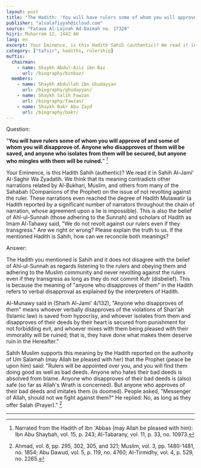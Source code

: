 ```yaml
---
layout: post
title: "The Hadith: 'You will have rulers some of whom you will approve of and some you will disapprove of'"
publisher: "alsalafiyyah@icloud.com"
source: "Fatawa Al-Lajnah Ad-Daimah no. 17320"
hijri: Muharram 12, 1442 AH
lang: en
excerpt: Your Eminence, is this Hadith Sahih (authentic)? We read it in Sahih Al-Jami' Al-Saghir Wa Zyadatih.
category: ["tafsir", hadiths, rulership]
muftis:
  chairman: 
    - name: Shaykh Abdul-Aziz ibn Baz
      url: /biography/binbaz/
  members: 
    - name: Shaykh Abdullah ibn Ghudayyan
      url: /biography/ghudayyan/
    - name: Shaykh Salih Fawzan
      url: /biography/fawzan/
    - name: Shaykh Bakr Abu Zayd
      url: /biography/bakr/
---
```


Question:

"**You will have rulers some of whom you will approve of and some of whom you will disapprove of. Anyone who disapproves of them will be saved, and anyone who isolates from them will be secured, but anyone who mingles with them will be ruined.**" [^1]

Your Eminence, is this Hadith Sahih (authentic)? We read it in Sahih Al-Jami' Al-Saghir Wa Zyadatih. We think that its meaning contradicts other narrations related by Al-Bukhari, Muslim, and others from many of the Sahabah (Companions of the Prophet) on the issue of not revolting against the ruler. These narrations even reached the degree of Hadith Mutawatir (a Hadith reported by a significant number of narrators throughout the chain of narration, whose agreement upon a lie is impossible). This is also the belief of Ahl-ul-Sunnah (those adhering to the Sunnah) and scholars of Hadith as Imam Al-Tahawy said, "We do not revolt against our rulers even if they transgress." Are we right or wrong? Please explain the truth to us. If the mentioned Hadith is Sahih, how can we reconcile both meanings?

Answer:

The Hadith you mentioned is Sahih and it does not disagree with the belief of Ahl-ul-Sunnah as regards listening to the rulers and obeying them and adhering to the Muslim community and never revolting against the rulers even if they transgress as long as they do not commit Kufr (disbelief). This is because the meaning of "anyone who disapproves of them" in the Hadith refers to verbal disapproval as explained by the interpreters of Hadith.

Al-Munawy said in (Sharh Al-Jami' 4/132), "Anyone who disapproves of them" means whoever verbally disapproves of the violations of Shari'ah (Islamic law) is saved from hypocrisy, and whoever isolates from them and disapproves of their deeds by their heart is secured from punishment for not forbidding evil, and whoever mixes with them being pleased with their immorality will be ruined; that is, they have done what makes them deserve ruin in the Hereafter."

Sahih Muslim supports this meaning by the Hadith reported on the authority of Um Salamah (may Allah be pleased with her) that the Prophet (peace be upon him) said: "Rulers will be appointed over you, and you will find them doing good as well as bad deeds. Anyone who hates their bad deeds is absolved from blame. Anyone who disapproves of their bad deeds is (also) safe (so far as Allah's Wrath is concerned). But anyone who approves of their bad deeds and imitates them (is doomed). People asked, "Messenger of Allah, should not we fight against them?" He replied: No, as long as they offer Salah (Prayer)." [^2]

---

[^1]: Narrated from the Hadith of Ibn 'Abbas (may Allah be pleased with him): Ibn Abu Shaybah, vol. 15, p. 243; Al-Tabarany, vol. 11, p. 33, no. 10973.
[^2]: Ahmad, vol. 6, pp. 295, 302, 305, and 321; Muslim, vol. 3, pp. 1480-1481, no. 1854; Abu Dawud, vol. 5, p. 119, no. 4760; Al-Tirmidhy, vol. 4, p. 529, no. 2265.
